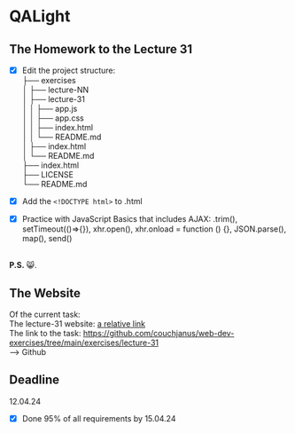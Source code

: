 # QALight
## The Homework to the Lecture 31

- [x] Edit the project structure:<br>
├── exercises<br>
│   ├── lecture-NN<br>
│   ├── lecture-31<br>
│   │   ├── app.js<br>
│   │   ├── app.css<br>
│   │   ├── index.html<br>
│   │   └── README.md<br>
│   ├── index.html <br>
│   └── README.md<br>
├── index.html<br>
├── LICENSE<br>
└── README.md<br>

- [x] Add the `<!DOCTYPE html>` to .html<br>
- [x] Practice with JavaScript Basics that includes AJAX: .trim(), setTimeout(()=>{}), xhr.open(), xhr.onload = function () {}, JSON.parse(), map(), send()
<br><br>

**P.S.** 😸.

## The Website
Of the current task: <br>
The lecture-31 website: [a relative link](./index.html)<br>
The link to the task: https://github.com/couchjanus/web-dev-exercises/tree/main/exercises/lecture-31
<br />
--> Github

## Deadline
12.04.24 <br />

- [x] Done 95% of all requirements by 15.04.24